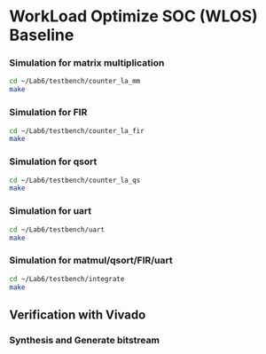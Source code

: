 # WorkLoad Optimize SOC (WLOS) Baseline

### Simulation for matrix multiplication
```sh
cd ~/Lab6/testbench/counter_la_mm
make
```

### Simulation for FIR
```sh
cd ~/Lab6/testbench/counter_la_fir
make
```

### Simulation for qsort
```sh
cd ~/Lab6/testbench/counter_la_qs
make
```

### Simulation for uart
```sh
cd ~/Lab6/testbench/uart
make
```

### Simulation for matmul/qsort/FIR/uart
```sh
cd ~/Lab6/testbench/integrate
make
```

## Verification with Vivado
### Synthesis and Generate bitstream
<!-- ```sh
cd ~/Lab6/vivado
make
``` -->


